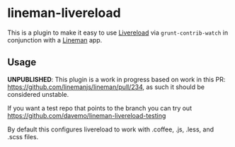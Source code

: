 # lineman-livereload

This is a plugin to make it easy to use [Livereload](https://github.com/gruntjs/grunt-contrib-watch) via `grunt-contrib-watch` in conjunction with a
[Lineman](http://linemanjs.com) app.

## Usage

**UNPUBLISHED**: This plugin is a work in progress based on work in this PR: https://github.com/linemanjs/lineman/pull/234, as such it should be considered unstable.

If you want a test repo that points to the branch you can try out https://github.com/davemo/lineman-livereload-testing

By default this configures livereload to work with .coffee, .js, .less, and .scss files.
